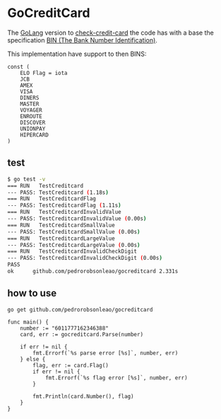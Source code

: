 # GoCreditCard

The [GoLang](https://go.dev/ (Build simple, secure, scalable systems with Go)) version to [check-credit-card](https://github.com/pedrorobsonleao/check-credit-card (a javascript creditcard number validator)) the code has with a base the specification [BIN (The Bank Number Identification)](https://www.bincodes.com/ (BIN Codes Credit Card & Debit Card Number Tools)).

This implementation have support to then BINS:

```golang
const (
	ELO Flag = iota
	JCB
	AMEX
	VISA
	DINERS
	MASTER
	VOYAGER
	ENROUTE
	DISCOVER
	UNIONPAY
	HIPERCARD
)
```
## test

```bash
$ go test -v
=== RUN   TestCreditcard
--- PASS: TestCreditcard (1.18s)
=== RUN   TestCreditcardFlag
--- PASS: TestCreditcardFlag (1.11s)
=== RUN   TestCreditcardInvalidValue
--- PASS: TestCreditcardInvalidValue (0.00s)
=== RUN   TestCreditcardSmallValue
--- PASS: TestCreditcardSmallValue (0.00s)
=== RUN   TestCreditcardLargeValue
--- PASS: TestCreditcardLargeValue (0.00s)
=== RUN   TestCreditcardInvalidCheckDigit
--- PASS: TestCreditcardInvalidCheckDigit (0.00s)
PASS
ok      github.com/pedrorobsonleao/gocreditcard 2.331s
```

## how to use

`go get github.com/pedrorobsonleao/gocreditcard`

```golang
func main() {
	number := "6011777162346388"
	card, err := gocreditcard.Parse(number)

	if err != nil {
		fmt.Errorf(`%s parse error [%s]`, number, err)
	} else {
		flag, err := card.Flag()
		if err != nil {
			fmt.Errorf(`%s flag error [%s]`, number, err)
		}

		fmt.Println(card.Number(), flag)
	}
}
```

[1]:https://go.dev/ (Build simple, secure, scalable systems with Go)
[2]:https://github.com/pedrorobsonleao/check-credit-card (a javascript creditcard number validator)
[3]:https://www.bincodes.com/ (BIN Codes Credit Card & Debit Card Number Tools)
